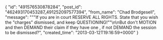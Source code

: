  {
   "id": "491576530878284",
   "post_id": "462493170453287_491252097577394",
   "from_name": "Chad Brodgesell",
   "message": "\"\"If you are in court RESERVE ALL RIGHTS. State that you wish the \"charges\" dismissed, and keep QUESTIONING!\"\"\n\nBut don't MOTION and then DEMAND their claim if they have one , if not DEMAND the session to be dismissed?",
   "created_time": "2013-03-12T19:16:59+0000"
 }
